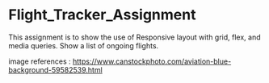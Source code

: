 # Flight_Tracker_Assignment
This assignment is to show the use of Responsive layout with grid, flex, and media queries.
Show a list of ongoing flights.

image references  : https://www.canstockphoto.com/aviation-blue-background-59582539.html